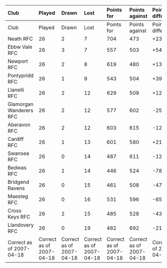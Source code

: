 | Club                     | Played                   | Drawn                    | Lost                     | Points for               | Points against           | Points difference        | Points                   |
|:-------------------------|:-------------------------|:-------------------------|:-------------------------|:-------------------------|:-------------------------|:-------------------------|:-------------------------|
| Club                     | Played                   | Drawn                    | Lost                     | Points for               | Points against           | Points difference        | Points                   |
| Neath RFC                | 26                       | 2                        | 7                        | 704                      | 473                      | +231                     | 53                       |
| Ebbw Vale RFC            | 26                       | 3                        | 7                        | 557                      | 503                      | +54                      | 51                       |
| Newport RFC              | 26                       | 2                        | 8                        | 619                      | 480                      | +139                     | 50                       |
| Pontypridd RFC           | 26                       | 1                        | 9                        | 543                      | 504                      | +39                      | 49                       |
| Llanelli RFC             | 26                       | 2                        | 12                       | 629                      | 509                      | +120                     | 38                       |
| Glamorgan Wanderers RFC  | 26                       | 2                        | 12                       | 577                      | 602                      | -25                      | 38                       |
| Aberavon RFC             | 26                       | 2                        | 12                       | 603                      | 615                      | -12                      | 38                       |
| Cardiff RFC              | 26                       | 1                        | 13                       | 601                      | 580                      | +21                      | 37                       |
| Swansea RFC              | 26                       | 0                        | 14                       | 487                      | 611                      | -124                     | 36                       |
| Bedwas RFC               | 26                       | 1                        | 14                       | 446                      | 524                      | -78                      | 34                       |
| Bridgend Ravens          | 26                       | 0                        | 15                       | 461                      | 508                      | -47                      | 33                       |
| Maesteg RFC              | 26                       | 0                        | 16                       | 531                      | 596                      | -65                      | 30                       |
| Cross Keys RFC           | 26                       | 2                        | 15                       | 485                      | 528                      | -43                      | 29                       |
| Llandovery RFC           | 26                       | 0                        | 19                       | 482                      | 692                      | -210                     | 21                       |
| Correct as of 2007-04-18 | Correct as of 2007-04-18 | Correct as of 2007-04-18 | Correct as of 2007-04-18 | Correct as of 2007-04-18 | Correct as of 2007-04-18 | Correct as of 2007-04-18 | Correct as of 2007-04-18 |